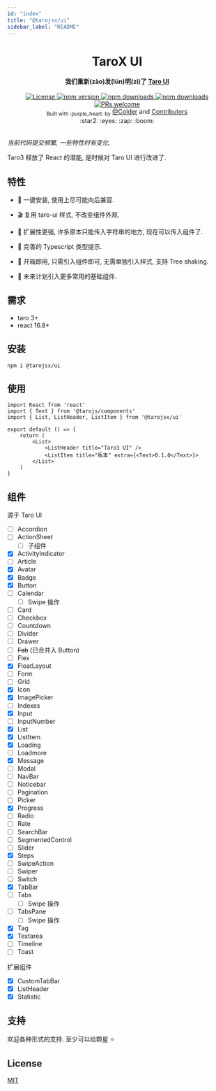 ```yaml
---
id: "index"
title: "@tarojsx/ui"
sidebar_label: "README"
---
```


<div align="center">
    <h1>TaroX UI</h1>
</div>
<div align="center">
    <strong>我们重新(zào)发(lún)明(zi)了 <a href="https://github.com/NervJS/taro-ui" target="_blank">Taro UI</a></strong>
</div>

<br />

<div align="center">
    <a href="https://github.com/tarojsx/ui/blob/master/LICENSE">
        <img src="https://badgen.net/github/license/tarojsx/ui" alt="License" />
    </a>
    <a href="https://www.npmjs.com/package/@tarojsx/ui">
        <img src="https://npm.taobao.org/badge/v/@tarojsx/ui.svg" alt="npm version" />
    </a>
    <a href="https://www.npmjs.com/org/tarojsx">
        <img src="https://npm.taobao.org/badge/d/@tarojsx/ui.svg" alt="npm downloads" />
    </a>
    <a href="https://github.com/tarojsx/ui/blob/master/package.json">
        <img src="https://badgen.net/github/dependents-pkg/tarojsx/ui" alt="npm downloads" />
    </a>
    <a href="http://makeapullrequest.com">
        <img src="https://badgen.net/badge/PRs/welcome/green" alt="PRs welcome" />
    </a>
</div>

<div align="center">
    <sub>Built with :purple_heart: by</sub>
    <a href="https://github.com/cncolder">@Colder</a> and
    <a href="https://github.com/tarojsx/ui/graphs/contributors">
        Contributors
    </a>
    <div align="center">
        :star2: :eyes: :zap: :boom:
    </div>
</div>

<br />

_当前代码提交频繁, 一些特性时有变化._

Taro3 释放了 React 的潜能, 是时候对 Taro UI 进行改进了.

## 特性

- :electric_plug: 一键安装, 使用上尽可能向后兼容.

- :clapper: 复用 taro-ui 样式, 不改变组件外观.

- :octopus: 扩展性更强, 许多原本只能传入字符串的地方, 现在可以传入组件了.

- :mag_right: 完善的 Typescript 类型提示.

- :gift: 开箱即用, 只需引入组件即可, 无需单独引入样式, 支持 Tree shaking.

- :telescope: 未来计划引入更多常用的基础组件.

## 需求

* taro 3+
* react 16.8+

## 安装

`npm i @tarojsx/ui`

## 使用

```tsx
import React from 'react'
import { Text } from '@tarojs/components'
import { List, ListHeader, ListItem } from '@tarojsx/ui'

export default () => {
    return (
        <List>
            <ListHeader title="Taro3 UI" />
            <ListItem title="版本" extra={<Text>0.1.0</Text>}>
        </List>
    )
}
```

## 组件

源于 Taro UI

* [ ] Accordion
* [ ] ActionSheet
  * [ ] 子组件
* [x] ActivityIndicator
* [ ] Article
* [x] Avatar
* [x] Badge
* [x] Button
* [ ] Calendar
  * [ ] Swipe 操作
* [ ] Card
* [ ] Checkbox
* [ ] Countdown
* [ ] Divider
* [ ] Drawer
* [ ] ~~Fab~~ (已合并入 Button)
* [ ] Flex
* [x] FloatLayout
* [ ] Form
* [ ] Grid
* [x] Icon
* [x] ImagePicker
* [ ] Indexes
* [x] Input
* [ ] InputNumber
* [x] List
* [x] ListItem
* [x] Loading
* [ ] Loadmore
* [x] Message
* [ ] Modal
* [ ] NavBar
* [ ] Noticebar
* [ ] Pagination
* [ ] Picker
* [x] Progress
* [ ] Radio
* [ ] Rate
* [ ] SearchBar
* [ ] SegmentedControl
* [ ] Slider
* [x] Steps
* [ ] SwipeAction
* [ ] Swiper
* [ ] Switch
* [x] TabBar
* [ ] Tabs
  * [ ] Swipe 操作
* [ ] TabsPane
  * [ ] Swipe 操作
* [x] Tag
* [x] Textarea
* [ ] Timeline
* [ ] Toast

扩展组件

* [x] CustomTabBar
* [x] ListHeader
* [x] Statistic

## 支持

欢迎各种形式的支持. 至少可以给颗星 :star:

## License

[MIT](LICENSE)
